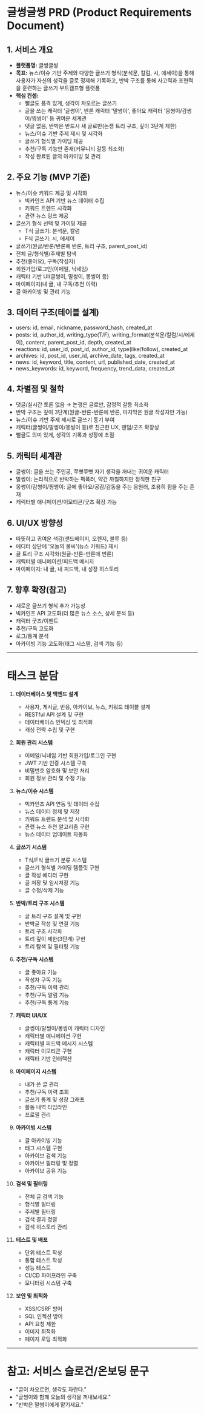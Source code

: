 # 글썽글썽 PRD (Product Requirements Document)

## 1. 서비스 개요
- **플랫폼명:** 글썽글썽
- **목표:** 뉴스/이슈 기반 주제와 다양한 글쓰기 형식(분석문, 칼럼, 시, 에세이)을 통해 사용자가 자신의 생각을 글로 정제해 기록하고, 반박 구조를 통해 사고력과 표현력을 훈련하는 글쓰기 부트캠프형 플랫폼
- **핵심 컨셉:**
  - 뻘글도 품격 있게, 생각이 차오르는 글쓰기
  - 글을 쓰는 캐릭터 '글썽이', 반론 캐릭터 '말썽이', 좋아요 캐릭터 '몽썽이/감썽이/찡썽이' 등 귀여운 세계관
  - 댓글 없음, 반박은 반드시 새 글로만(논쟁 트리 구조, 깊이 3단계 제한)
  - 뉴스/이슈 기반 주제 제시 및 시각화
  - 글쓰기 형식별 가이딩 제공
  - 추천/구독 기능만 존재(커뮤니티 갈등 최소화)
  - 작성 완료된 글의 아카이빙 및 관리

## 2. 주요 기능 (MVP 기준)
- 뉴스/이슈 키워드 제공 및 시각화
  - 빅카인즈 API 기반 뉴스 데이터 수집
  - 키워드 트렌드 시각화
  - 관련 뉴스 링크 제공
- 글쓰기 형식 선택 및 가이딩 제공
  - T식 글쓰기: 분석문, 칼럼
  - F식 글쓰기: 시, 에세이
- 글쓰기(원글/반론/반론에 반론, 트리 구조, parent_post_id)
- 전체 글/형식별/주제별 탐색
- 추천(좋아요), 구독(작성자)
- 회원가입/로그인(이메일, 닉네임)
- 캐릭터 기반 UI(글썽이, 말썽이, 몽썽이 등)
- 마이페이지(내 글, 내 구독/추천 이력)
- 글 아카이빙 및 관리 기능

## 3. 데이터 구조(테이블 설계)
- users: id, email, nickname, password_hash, created_at
- posts: id, author_id, writing_type(T/F), writing_format(분석문/칼럼/시/에세이), content, parent_post_id, depth, created_at
- reactions: id, user_id, post_id, author_id, type(like/follow), created_at
- archives: id, post_id, user_id, archive_date, tags, created_at
- news: id, keyword, title, content, url, published_date, created_at
- news_keywords: id, keyword, frequency, trend_data, created_at

## 4. 차별점 및 철학
- 댓글/실시간 토론 없음 → 논쟁은 글로만, 감정적 갈등 최소화
- 반박 구조는 깊이 3단계(원글-반론-반론에 반론, 마지막은 원글 작성자만 가능)
- 뉴스/이슈 기반 주제 제시로 글쓰기 동기 부여
- 캐릭터(글썽이/말썽이/몽썽이 등)로 친근한 UX, 팬덤/굿즈 확장성
- 뻘글도 의미 있게, 생각의 기록과 성장에 초점

## 5. 캐릭터 세계관
- 글썽이: 글을 쓰는 주인공, 쭈뼛쭈뼛 자기 생각을 꺼내는 귀여운 캐릭터
- 말썽이: 논리적으로 반박하는 팩폭러, 약간 까칠하지만 정직한 친구
- 몽썽이/감썽이/찡썽이: 글에 좋아요/공감/감동을 주는 응원러, 조용히 힘을 주는 존재
- 캐릭터별 애니메이션/이모티콘/굿즈 확장 가능

## 6. UI/UX 방향성
- 따뜻하고 귀여운 색감(샌드베이지, 오렌지, 블루 등)
- 에디터 상단에 '오늘의 불씨'(뉴스 키워드) 제시
- 글 트리 구조 시각화(원글-반론-반론에 반론)
- 캐릭터별 애니메이션/피드백 메시지
- 마이페이지: 내 글, 내 피드백, 내 성장 히스토리

## 7. 향후 확장(참고)
- 새로운 글쓰기 형식 추가 가능성
- 빅카인즈 API 고도화(더 많은 뉴스 소스, 상세 분석 등)
- 캐릭터 굿즈/이벤트
- 추천/구독 고도화
- 로그/통계 분석
- 아카이빙 기능 고도화(태그 시스템, 검색 기능 등)

---

# 태스크 분담

1. **데이터베이스 및 백엔드 설계**
   - 사용자, 게시글, 반응, 아카이브, 뉴스, 키워드 테이블 설계
   - RESTful API 설계 및 구현
   - 데이터베이스 인덱싱 및 최적화
   - 캐싱 전략 수립 및 구현

2. **회원 관리 시스템**
   - 이메일/닉네임 기반 회원가입/로그인 구현
   - JWT 기반 인증 시스템 구축
   - 비밀번호 암호화 및 보안 처리
   - 회원 정보 관리 및 수정 기능

3. **뉴스/이슈 시스템**
   - 빅카인즈 API 연동 및 데이터 수집
   - 뉴스 데이터 정제 및 저장
   - 키워드 트렌드 분석 및 시각화
   - 관련 뉴스 추천 알고리즘 구현
   - 뉴스 데이터 업데이트 자동화

4. **글쓰기 시스템**
   - T식/F식 글쓰기 분류 시스템
   - 글쓰기 형식별 가이딩 템플릿 구현
   - 글 작성 에디터 구현
   - 글 저장 및 임시저장 기능
   - 글 수정/삭제 기능

5. **반박/트리 구조 시스템**
   - 글 트리 구조 설계 및 구현
   - 반박글 작성 및 연결 기능
   - 트리 구조 시각화
   - 트리 깊이 제한(3단계) 구현
   - 트리 탐색 및 필터링 기능

6. **추천/구독 시스템**
   - 글 좋아요 기능
   - 작성자 구독 기능
   - 추천/구독 이력 관리
   - 추천/구독 알림 기능
   - 추천/구독 통계 기능

7. **캐릭터 UI/UX**
   - 글썽이/말썽이/몽썽이 캐릭터 디자인
   - 캐릭터별 애니메이션 구현
   - 캐릭터별 피드백 메시지 시스템
   - 캐릭터 이모티콘 구현
   - 캐릭터 기반 인터랙션

8. **마이페이지 시스템**
   - 내가 쓴 글 관리
   - 추천/구독 이력 조회
   - 글쓰기 통계 및 성장 그래프
   - 활동 내역 타임라인
   - 프로필 관리

9. **아카이빙 시스템**
   - 글 아카이빙 기능
   - 태그 시스템 구현
   - 아카이브 검색 기능
   - 아카이브 필터링 및 정렬
   - 아카이브 공유 기능

10. **검색 및 필터링**
    - 전체 글 검색 기능
    - 형식별 필터링
    - 주제별 필터링
    - 검색 결과 정렬
    - 검색 히스토리 관리

11. **테스트 및 배포**
    - 단위 테스트 작성
    - 통합 테스트 작성
    - 성능 테스트
    - CI/CD 파이프라인 구축
    - 모니터링 시스템 구축

12. **보안 및 최적화**
    - XSS/CSRF 방어
    - SQL 인젝션 방어
    - API 요청 제한
    - 이미지 최적화
    - 페이지 로딩 최적화

---

# 참고: 서비스 슬로건/온보딩 문구
- "글이 차오르면, 생각도 자란다."
- "글썽이와 함께 오늘의 생각을 꺼내보세요."
- "반박은 말썽이에게 맡기세요." 
